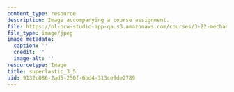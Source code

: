 ```yaml
---
content_type: resource
description: Image accompanying a course assignment.
file: https://ol-ocw-studio-app-qa.s3.amazonaws.com/courses/3-22-mechanical-behavior-of-materials-spring-2008/9132c0862ad5250f6bd4313ce9de2789_superlastic_3_5.jpg
file_type: image/jpeg
image_metadata:
  caption: ''
  credit: ''
  image-alt: ''
resourcetype: Image
title: superlastic_3_5
uid: 9132c086-2ad5-250f-6bd4-313ce9de2789
---
```

